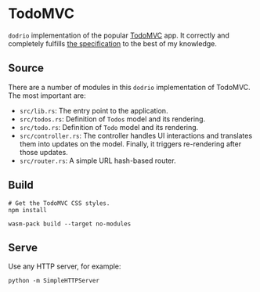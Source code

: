 # TodoMVC

`dodrio` implementation of the popular [TodoMVC](http://todomvc.com/) app. It
correctly and completely fulfills [the
specification](https://github.com/tastejs/todomvc/blob/master/app-spec.md) to
the best of my knowledge.

## Source

There are a number of modules in this `dodrio` implementation of TodoMVC. The
most important are:

* `src/lib.rs`: The entry point to the application.
* `src/todos.rs`: Definition of `Todos` model and its rendering.
* `src/todo.rs`: Definition of `Todo` model and its rendering.
* `src/controller.rs`: The controller handles UI interactions and translates
  them into updates on the model. Finally, it triggers re-rendering after those
  updates.
* `src/router.rs`: A simple URL hash-based router.

## Build

```
# Get the TodoMVC CSS styles.
npm install

wasm-pack build --target no-modules
```

## Serve

Use any HTTP server, for example:

```
python -m SimpleHTTPServer
```

